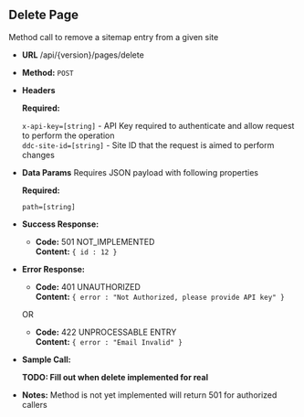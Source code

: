 **Delete Page**
----
Method call to remove a sitemap entry from a given site

* **URL**
/api/{version}/pages/delete

* **Method:**
  `POST`
  
*  **Headers**

   **Required:**
 
   `x-api-key=[string]` - API Key required to authenticate and allow request to perform the operation </br>
   `ddc-site-id=[string]` - Site ID that the request is aimed to perform changes
  
* **Data Params** Requires JSON payload with following properties 
  
  **Required:**
 
   `path=[string]`

* **Success Response:**

  * **Code:** 501 NOT_IMPLEMENTED <br />
    **Content:** `{ id : 12 }`
 
* **Error Response:**

  * **Code:** 401 UNAUTHORIZED <br />
    **Content:** `{ error : "Not Authorized, please provide API key" }`

  OR

  * **Code:** 422 UNPROCESSABLE ENTRY <br />
    **Content:** `{ error : "Email Invalid" }`

* **Sample Call:**

  **TODO: Fill out when delete implemented for real**
* **Notes:**
Method is not yet implemented will return 501 for authorized callers 
